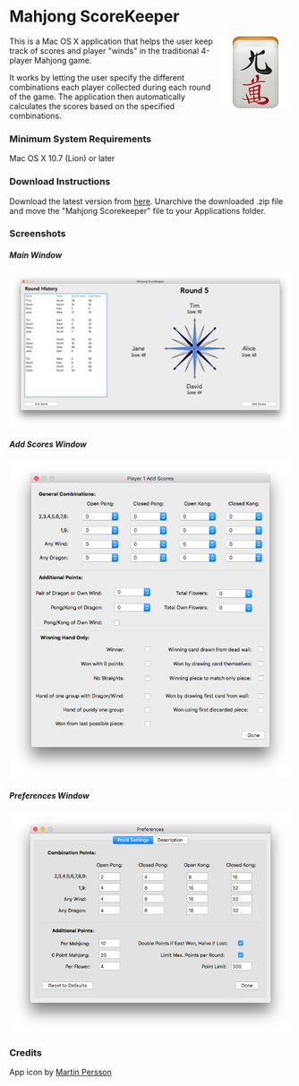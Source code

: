 # Mahjong ScoreKeeper
<img src="mainIcon.png" align="right">
This is a Mac OS X application that helps the user keep track of scores and player "winds" in the traditional 4-player Mahjong game. 

It works by letting the user specify the different combinations each player collected during each round of the game. The application then automatically calculates the scores based on the specified combinations.

### Minimum System Requirements
Mac OS X 10.7 (Lion) or later

### Download Instructions
Download the latest version from [here](https://github.com/egirsova/Mahjong-ScoreKeeper/releases "Release"). Unarchive the downloaded .zip file and move the "Mahjong Scorekeeper" file to your Applications folder. 

### Screenshots
##### Main Window
![screenshot](/screenshots/mainWindow.png)

##### Add Scores Window
![screenshot](/screenshots/addScores.png)

##### Preferences Window
![screenshot](/screenshots/preferences.png)


### Credits
App icon by [Martin Persson](http://www.martinpersson.org "Martin Persson's Website")